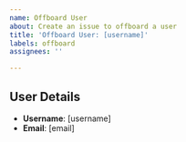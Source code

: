 ```yaml
---
name: Offboard User
about: Create an issue to offboard a user
title: 'Offboard User: [username]'
labels: offboard
assignees: ''

---
```


## User Details

- **Username**: [username]
- **Email**: [email]
